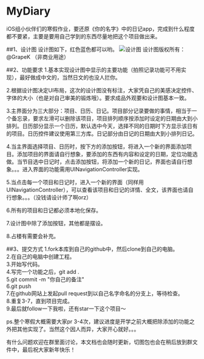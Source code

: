 # MyDiary
iOS组小伙伴们的寒假作业，要还原《你的名字》中的日记app，完成到什么程度都不要紧，主要是要用自己学到的东西尽量地把这个项目做出来。

##1、设计图
设计图如下，红色蓝色都可以哟。
![设计图](http://img.ui.cn/data/file/4/6/7/924764.png?imageMogr2/auto-orient/format/jpg/strip/thumbnail/!1800%3E/quality/90/)
设计图版权所有：@GrapeK （非商业用途）

##2、功能要求
1.基本实现设计图中显示的主要功能（拍照记录功能可不用实现），最好做成中文的，当然日文的也没人拦你。  
  
2.根据设计图决定UI布局，这次的设计图没有标注，大家凭自己的美感决定控件、字体的大小（也是对自己审美的锻炼哦）。要求成品外观要和设计图基本一致。  
    
3.主界面分为三大部分：项目、日历、日记。项目部分记录要做的事情，相当于一个备忘录，要求左滑可以删除该项目，项目排列顺序按添加时设定的日期由大到小排列。日历部分显示一个日历，默认选中今天，选择不同的日期时下方显示该日有的项目。日历控件建议使用第三方库。日记部分由日记的日期由大到小排列日记。  
  
4.当主界面选择项目、日历时，按下方的添加按钮，将进入一个新的界面添加项目。添加项目的界面请自行想象，要添加的东西有内容和设定的日期，定位功能选做。当节目选中日记时，点击添加按钮，将添加一个新的日记，界面也请自行想象。。。进入界面的功能需用UINavigationController实现。  
  
5.当点击每一个项目和日记时，进入一个新的界面（同样用UINavigationController），可以查看该项目和日记的详情、全文，该界面也请自行想象。。。（没钱请设计师了啊orz）  
  
6.所有的项目和日记都必须本地化保存。  
  
7.设计图中除了添加按钮，其他都是摆设。  
  
8.占楼有需要会补充。  
  

##3、提交方式
1.fork本库到自己的github中，然后clone到自己的电脑。  
2.在自己的电脑中创建工程。  
3.开始写代码。  
4.写完一个功能之后，git add .  
5.git commit -m "你自己的备注"  
6.git push  
7.在github网站上发起pull request到以自己名字命名的分支上，等待检查。  
8.重复3-7，直到项目完成。  
9.最后就follow一下我啦，还有star一下这个项目～  
  
ps.整个寒假大概需要大家pr 3-4次，建议进度是开学之前大概把除添加的功能之外把其他实现了。当然这个因人而异，大家开心就好。。。  
  
有什么问题欢迎在群里面讨论，本文档也会随时更新，切图包也会在稍后放到群文件中，最后祝大家新年快乐！  


